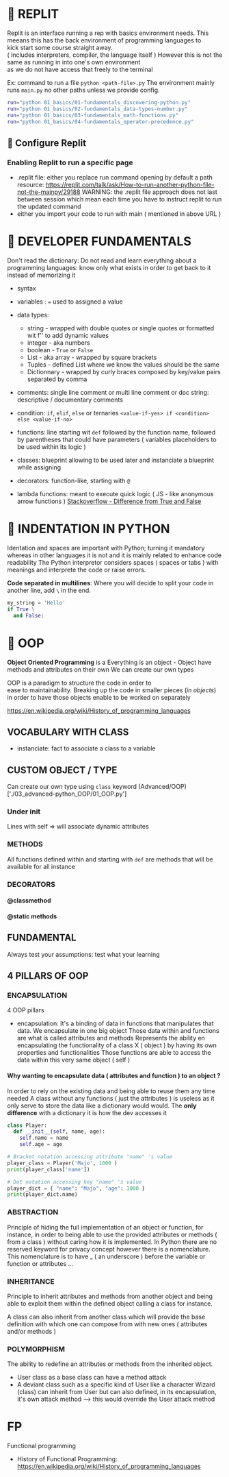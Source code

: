 # 📌 REPLIT
Replit is an interface running a rep with basics environment needs.
This meeans this has the back environment of programming languages to  
kick start some course straight away.  
( includes interpreters, compiler, the language itself )
However this is not the same as running in into one's own environment  
as we do not have access that freely to the terminal  

Ex: command to run a file
`python <path-file>.py`
The environment mainly runs `main.py`  no other paths unless we provide config.
```sh
run="python 01_basics/01-fundamentals_discovering-python.py"
run="python 01_basics/02-fundamentals_data-types-number.py"
run="python 01_basics/03-fundamentals_math-functions.py"
run="python 01_basics/04-fundamentals_operator-precedence.py"
```



## 🔹 Configure Replit
### Enabling Replit to run a specific page
- .replit file: either you replace run command opening by default a path  
  resource: https://replit.com/talk/ask/How-to-run-another-python-file-not-the-mainpy/29188
  WARNING: the .replit file approach does not last between session which mean each time you have to instruct replit to run the updated command
- either you import your code to run with main ( mentioned in above URL )


# 📌 DEVELOPER FUNDAMENTALS
Don't read the dictionary: Do not read and learn everything about a  
programming languages: know only what exists in order to get back to it  
instead of memorizing it
- syntax
- variables : `=` used to assigned a value
- data types:
  - string - wrapped with double quotes or single quotes or formatted wit f''
            to add dynamic values
  - integer - aka numbers
  - boolean - `True` or `False`
  - List - aka array - wrapped by square brackets
  - Tuples - defined List where we know the values should be the same
  - Dictionnary - wrapped by curly braces composed by key/value pairs separated by comma

- comments: single line comment or multi line comment or doc string: descriptive / documentary comments
- condition: `if`, `elif`, `else` or ternaries `<value-if-yes> if <condition> else <value-if-no>`
- functions: line starting wit `def` followed by the function name, followed by parentheses
    that could have parameters ( variables placeholders to be used within its logic ) 
- classes: blueprint allowing to be used later and instanciate a blueprint while assigning
- decorators: function-like, starting with `@`
- lambda functions: meant to execute quick logic ( JS - like anonymous arrow functions ) 
[Stackoverflow - Difference from True and False](https://stackoverflow.com/questions/39983695/what-is-truthy-and-falsy-how-is-it-different-from-true-and-false)


# 📌 INDENTATION IN PYTHON
Identation and spaces are important with Python; turning it mandatory
whereas in other languages it is not and it is mainly related to enhance
code readability
The Python interpretor considers spaces ( spaces or tabs ) 
with meanings and interprete the code or raise errors.

**Code separated in multilines**: 
Where you will decide to split your code in another line,
add `\` in the end.

```py
my_string = 'Hello'
if True \
  and False:

```



# 📌 OOP
**Object Oriented Programming** is a 
Everything is an object - Object have methods and attributes on their own
We can create our own types

OOP is a paradigm to structure the code in order to    
ease to maintainability.
Breaking up the code in smaller pieces (*in objects*) in order to have those objects enable to be worked on separately

https://en.wikipedia.org/wiki/History_of_programming_languages

## VOCABULARY WITH CLASS
- instanciate: fact to associate a class to a variable

## CUSTOM OBJECT / TYPE
Can create our own type using `class` keyword (Advanced/OOP)['./03_advanced-python_OOP/01_OOP.py']
### Under __init__
Lines with self => will associate dynamic attributes

### METHODS
All functions defined within and starting with `def`
are methods that will be available for all instance

### DECORATORS
#### @classmethod 


#### @static methods



## FUNDAMENTAL
Always test your assumptions: test what your learning


## 4 PILLARS OF OOP
### ENCAPSULATION
4 OOP pillars
- encapsulation: 
It's a binding of data in functions that manipulates that data.
We encapsulate in one big object
Those data within and functions are what is called attributes and methods
Represents the ability en encapsulating the functionality of a class X ( object ) by having its own properties and functionalities
Those functions are able to access the data within this very same object ( self )

#### Why wanting to encapsulate data ( attributes and function ) to an object ?
In order to rely on the existing data and being able to reuse them any time needed
A class without any functions ( just the attributes ) is useless as it only serve to store the data like a dictionary would
would.
The **only difference** with a dictionary it is how the dev accesses it 
```py
class Player:
  def __init__(self, name, age):
    self.name = name
    self.age = age

# Bracket notation accessing attribute "name" 's value
player_class = Player('Majo', 1000 )
print(player_class['name'])

# Dot notation accessing key "name" 's value
player_dict = { "name": "Majo", "age": 1000 }
print(player_dict.name)
```

### ABSTRACTION
Principle of hiding the full implementation of an object or function, for instance, in order to being able to use the provided attributes or methods ( from a class ) without caring how it is implemented.
In Python there are no reserved keyword for privacy concept however there is a nomenclature.
This nomenclature is to have _ ( an underscore ) before the variable or function or attributes ...

### INHERITANCE
Principle to inherit attributes and methods from another object and being able to exploit them within the defined object calling a class for instance.

A class can also inherit from another class which 
will provide the base definition with which one can
compose from with new ones ( attributes and/or methods )

### POLYMORPHISM
The ability to redefine an attributes or methods 
from the inherited object.
- User class as a base class can have a method attack
- A deviant class such as a specific kind of User like a character Wizard (class) can inherit from User but can also defined, in its encapsulation,
it's own attack method --> this would override the User attack method 


# FP
Functional programming
- History of Functional Programming: https://en.wikipedia.org/wiki/History_of_programming_languages
